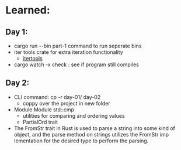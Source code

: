 # Learned:

## Day 1:

- cargo run --bin part-1 command to run seperate bins
- iter tools crate for extra iteration functionality
    - [itertools](https://docs.rs/itertools/latest/itertools/index.html#)
- cargo watch -x check : see if program still compiles

## Day 2:

- CLI command: cp -r day-01/ day-02
    - coppy over the project in new folder
- Module Module std::cmp
    - utilities for comparing and ordering values
    - PartialOrd trait
- The FromStr trait in Rust is used to parse a string into some kind of object, and the parse method on strings utilizes the FromStr imp  lementation for the desired type to perform the parsing. 
